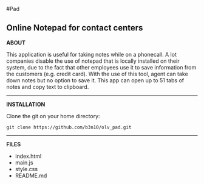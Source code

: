 #Pad

Online Notepad for contact centers
---

**ABOUT**

This application is useful for taking notes while on a phonecall. A lot companies disable the use of notepad that is locally installed on their system, due to the fact that other employees use it to save information from the customers (e.g. credit card). With the use of this tool, agent can take down notes but no option to save it. This app can open up to 51 tabs of notes and copy text to clipboard.

---

**INSTALLATION**

Clone the git on your home directory:
```
git clone https://github.com/b3n10/olv_pad.git
```

---

**FILES**

* index.html
* main.js
* style.css
* README.md


